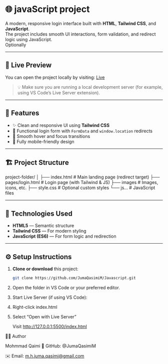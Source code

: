 # 🌐 javaScript project 

A modern, responsive login interface built with **HTML**, **Tailwind CSS**, and **JavaScript**.  
The project includes smooth UI interactions, form validation, and redirect logic using JavaScript.  
Optionally

---

## 🚀 Live Preview

You can open the project locally by visiting:
[Live](https://jumaqasimim.github.io/Javascript/)

> 💡 Make sure you are running a local development server (for example, using VS Code’s Live Server extension).

---

## 🧩 Features

- ✨ Clean and responsive UI using **Tailwind CSS**
- 🔐 Functional login form with `FormData` and `window.location` redirects
- 🎨 Smooth hover and focus transitions
- 📱 Fully mobile-friendly design

---

## 🏗️ Project Structure

project-folder/
│
├── index.html # Main landing page (redirect target)
├── pages/login.html # Login page (with Tailwind & JS)
├── images # Images, icons, etc.
├── style.css # Optional custom styles
└── js... # JavaScript files

---

## 🧠 Technologies Used

- **HTML5** — Semantic structure
- **Tailwind CSS** — For modern styling
- **JavaScript (ES6)** — For form logic and redirection

---

## ⚙️ Setup Instructions

1. **Clone or download** this project:
   ```bash
   git clone https://github.com/JumaQasimiM/Javascript.git
   ```
2. Open the folder in VS Code or your preferred editor.

3. Start Live Server (if using VS Code):

4. Right-click index.html

5. Select “Open with Live Server”

   Visit http://127.0.0.1:5500/index.html

🧑‍💻 Author

Mohmmad Qaimi
💼 GitHub: @JumaQasimiM

✉️ Email: m.h.juma.qasimi@gmail.com

<!--

### this Project is just for lernen JavaScript and CSS

> project pages
>
> 1.  Home :
>     show crypto currency in table and show in chart using `chart.js`
> 2.  Weather :
>     fetch data form `Openweather` API
>     for use you have to add your own API KEY
> 3.  Product:
>     Show products and fetch form Api
>     this is resposive for Mobile and computer

## free photos link

1.  https://undraw.co/illustrations
2.  https://storyset.com/

## Object-Oriented Programming

Object-Oriented Programming is a programming style based on classes and objects. These group data (properties) and methods (actions) inside a box.

## There are 4 main principles in OOP, and they are:

### 1.Abstraction

    JavaScript abstraction refers to the concept of hiding complex implementation details
    and showing only the essential features or functionalities of an object or module to the user
    also it is the fundamental concept in object-oriented programming.

### 2.Encapsulation

### 3.Inheritance

### 4.Polymorphism

javascript and react js:

> react component
>
> 1. Class component
> 2. Fanctional component

## In this Project only use I Javascript

OOP was developed to make code more flexible and easier to maintain.

### class have not Hoisting

## Function

Functions are one of the fundamental building blocks in JavaScript.

## Function declarations

A function definition (also called a function declaration, or function statement) consists of the function keyword, followed by:

    The name of the function.
    A list of parameters to the function, enclosed in parentheses and separated by commas.
    The JavaScript statements that define the function, enclosed in curly braces, { /* … */ }.

## JavaScript

JavaScript is prototype-based procedural language, which means it supports both functional and object-oriented programming.

> github readme.md link: https://docs.github.com/en/get-started/writing-on-github/getting-started-with-writing-and-formatting-on-github/basic-writing-and-formatting-syntax

## JavaScript Page

1. Products

   > get data from api useing fetch api

   > for styling use only css

2.

## Live Demo

[Live Demo](https://jumaqasimim.github.io/Javascript/) -->

